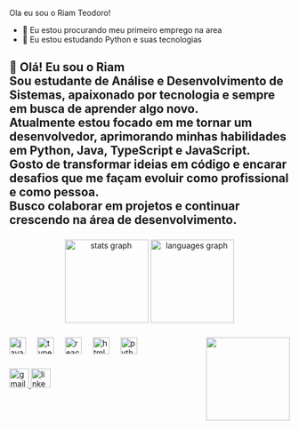  Ola eu sou o Riam Teodoro!

- 🔭 Eu estou procurando meu primeiro emprego na area
- 🌱 Eu estou estudando Python e suas tecnologias
  
<h2 align="left">👋 Olá! Eu sou o Riam<br>Sou estudante de Análise e Desenvolvimento de Sistemas, apaixonado por tecnologia e sempre em busca de aprender algo novo.  <br>Atualmente estou focado em me tornar um desenvolvedor, aprimorando minhas habilidades em Python, Java, TypeScript e JavaScript.<br>Gosto de transformar ideias em código e encarar desafios que me façam evoluir como profissional e como pessoa.  <br>Busco colaborar em projetos e continuar crescendo na área de desenvolvimento.</h2>

###

<div align="center">
  <img src="https://github-readme-stats.vercel.app/api?username=RiamTeodoro&show_icons=true&theme=dracula&hide_border=false&count_private=true&include_all_commits=true&token=SEU_TOKEN_AQUI" height="150" alt="stats graph" />
  <img src="https://github-readme-stats.vercel.app/api/top-langs?username=RiamTeodoro&locale=en&hide_title=false&layout=compact&card_width=320&langs_count=5&theme=dracula&hide_border=false" height="150" alt="languages graph" />
</div>

###

<img align="right" height="150" src="https://media1.giphy.com/media/v1.Y2lkPTc5MGI3NjExeGoyMjc3ZW5xeTBkdnh1dmltem0wdHh0Ymduem41bTBlMWphcnB0eCZlcD12MV9pbnRlcm5hbF9naWZfYnlfaWQmY3Q9Zw/OLPQ6z2hlHmwFc4Hso/giphy.gif"  />

###

<div align="left">
  <img src="https://cdn.jsdelivr.net/gh/devicons/devicon/icons/javascript/javascript-original.svg" height="30" alt="javascript logo"  />
  <img width="12" />
  <img src="https://cdn.jsdelivr.net/gh/devicons/devicon/icons/typescript/typescript-original.svg" height="30" alt="typescript logo"  />
  <img width="12" />
  <img src="https://cdn.jsdelivr.net/gh/devicons/devicon/icons/react/react-original.svg" height="30" alt="react logo"  />
  <img width="12" />
  <img src="https://cdn.jsdelivr.net/gh/devicons/devicon/icons/html5/html5-original.svg" height="30" alt="html5 logo"  />
  <img width="12" />
  <img src="https://cdn.jsdelivr.net/gh/devicons/devicon/icons/python/python-original.svg" height="30" alt="python logo"  />
</div>

###

<div align="left">
  <a href="riamsteodoro@gmail.com" target="_blank">
    <img src="https://img.shields.io/static/v1?message=Gmail&logo=gmail&label=&color=D14836&logoColor=white&labelColor=&style=for-the-badge" height="35" alt="gmail logo"  />
  </a>
  <a href="www.linkedin.com/in/riam-teodoro" target="_blank">
    <img src="https://img.shields.io/static/v1?message=LinkedIn&logo=linkedin&label=&color=0077B5&logoColor=white&labelColor=&style=for-the-badge" height="35" alt="linkedin logo"  />
  </a>
</div>

###

<br clear="both">

 <!--img src="https://raw.githubusercontent.com/RiamTeodoro/RiamTeodoro/output/snake.svg" alt="Snake animation" />

###
